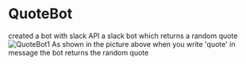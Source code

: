 # QuoteBot
created a bot with slack API
a slack bot which returns a random quote 
![QuoteBot1](https://user-images.githubusercontent.com/92972992/229690688-f2f15049-0d74-4982-af14-744ae85be4d4.PNG)
As shown in the picture above when you write 'quote' in message the bot returns the random quote
